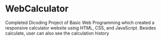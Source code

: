 # WebCalculator
Completed Dicoding Project of Basic Web Programming which created a responsive calculator website using HTML, CSS, and JavaScript. Besides calculate, user can also see the calculation history

